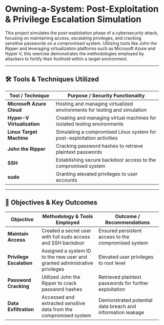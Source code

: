 # Owning-a-System: Post-Exploitation & Privilege Escalation Simulation

This project simulates the post-exploitation phase of a cybersecurity attack, focusing on maintaining access, escalating privileges, and cracking sensitive passwords on a compromised system. Utilizing tools like John the Ripper and leveraging virtualization platforms such as Microsoft Azure and Hyper-V, this exercise demonstrates the methodologies employed by attackers to fortify their foothold within a target environment.

---

## 🛠 Tools & Techniques Utilized

| Tool / Technique             | Purpose / Security Functionality                                         |
|------------------------------|---------------------------------------------------------------------------|
| **Microsoft Azure Cloud**    | Hosting and managing virtualized environments for testing and simulation  |
| **Hyper-V Virtualization**   | Creating and managing virtual machines for isolated testing environments  |
| **Linux Target Machine**     | Simulating a compromised Linux system for post-exploitation activities   |
| **John the Ripper**          | Cracking password hashes to retrieve plaintext passwords                  |
| **SSH**                      | Establishing secure backdoor access to the compromised system            |
| **sudo**                     | Granting elevated privileges to user accounts                             |

---

## 🎯 Objectives & Key Outcomes

| Objective                                  | Methodology & Tools Employed                                      | Outcome / Recommendations                                           |
|--------------------------------------------|-------------------------------------------------------------------|----------------------------------------------------------------------|
| **Maintain Access**                        | Created a secret user with full sudo access and SSH backdoor      | Ensured persistent access to the compromised system                  |
| **Privilege Escalation**                   | Assigned a system ID to the new user and granted administrative privileges | Elevated user privileges to root level                               |
| **Password Cracking**                      | Utilized John the Ripper to crack password hashes                  | Retrieved plaintext passwords for further exploitation               |
| **Data Exfiltration**                      | Accessed and extracted sensitive data from the compromised system  | Demonstrated potential data breach and information leakage           |
